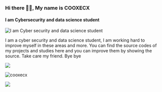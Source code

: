 ### Hi there 🐱‍👤, My name is COOXECX
#### I am Cyber ​​security and data science student
![I am Cyber ​​security and data science student](https://s2.gifyu.com/images/standard-21b2ce0aa89439f50.gif)

I am a cyber security and data science student, I am working hard to improve myself in these areas and more. You can find the source codes of my projects and studies here and you can improve them by showing the source. Take care my friend. Bye bye

<img src="https://user-images.githubusercontent.com/73097560/115834477-dbab4500-a447-11eb-908a-139a6edaec5c.gif" >

<p> <img align="center" src="https://github-readme-stats.vercel.app/api?username=cooxecx&show_icons=true&locale=en&theme=dark" alt="cooxecx" /> </p>


<img src="https://s2.gifyu.com/images/standard5d9b0342341dd575.gif" >
